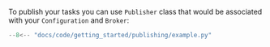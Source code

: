 To publish your tasks you can use `Publisher` class that would be 
associated with your `Configuration` and `Broker`:
```python
--8<-- "docs/code/getting_started/publishing/example.py"
```
